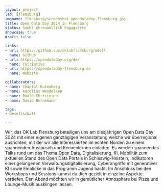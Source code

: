 ```yaml
---
layout: project
lab: [flensburg]
imgname: flensburg/screenshot_opendataday_flensburg.jpg
title: Open Data Day 2024 in Flensburg
status: Sucht ehrenamtlich Engagierte
showcase: true
draft: false

links:
- url: https://github.com/oklabflensburg/oddfl
  name: GitHub
- url: https://opendataday.org/de/
  name: Initiative
- url: https://opendataday-flensburg.de
  name: Website

collaborators:
- name: Chantal Butenberg
- name: Aurelius Wendelken
- name: Roald Christesen
- name: David Bornemann

tags:
- Gesellschaft

---
```


Wir, das OK Lab Flensburg beteiligen uns am diesjährigen Open Data Day 2024 mit einer eigenen ganztägigen Veranstaltung welche wir überregional ausrichten, mit der wir alle Interessierten im echten Norden zu einem spannenden Austausch und Kennenlernen einladen. Es werden spannendes Talks rund um das Thema Open Data, Digitalisierung, KI, Mobilität zum aktuellen Stand des Open Data Portals in Schleswig-Holstein, Indikatoren einer gelungenen Verwaltungsdigitalisierung, Cyberangriffe mit generativer KI sowie Einblicke in das Programm Jugend hackt. Im Anschluss bei den Workshops und Sessions kannst du dich gezielt in einzelne Aspekte vertiefen. Den Abend möchten wir in gemütlicher Atmosphäre bei Pizza und Lounge-Musik ausklingen lassen.
